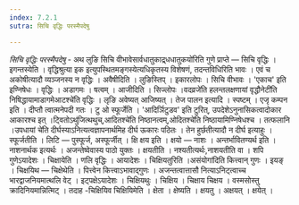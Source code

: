 ```yaml
---
index: 7.2.1
sutra: सिचि वृद्धिः परस्मैपदेषु

---
```

_सिचि वृद्धिः परस्मैपदेषु_ - अथ लुङि सिचि वीभावेसार्वधातुकाद्र्धधातुकयो॑रिति गुणे प्राप्ते —  सिचि वृद्धिः । इगन्तस्येति । वृद्धिश्रुत्या इक इत्युपस्थितमङ्गस्येत्यधिकृतस्य विशेषणं, तदन्तविधिरिति भावः । एवं च अकोषीत्यादौ व्यञ्जनस्य न वृद्धिः । अवैषीदिति । लुङिस्तिप् । इकारलोपः । सिचि वीभावः । 'एकाच' इति इण्निषेधः । वृद्धिः । अडागमः । षत्वम् । आजीदिति । सिज्लोपः ।वदव्रजे॑ति हलन्तलक्षणायां वृद्धौनेटी॑ति निषिद्धायामाडागमेआटश्चे॑ति वृद्धिः । लृङि अवेष्यत् आजिष्यत् । तेज पालन इत्यादि । स्पष्टम् । एजृ कम्पन इति । दीप्तौ त्वात्मनेपदी गतः । टु ओ स्फूर्जेति । 'आदिर्ञिटुडव' इति टुरित्, उपदेशेऽनुनासिकत्वादोकार आकारश्च इत् ।ट्वितोऽथु॑जित्थथुच्,आदितश्चे॑ति निष्ठानत्वम्,ओदितश्चे॑ति निष्ठायामिण्निषेधश्च । तत्फलानि ।उपधायां चे॑ति दीर्घस्याऽनित्यत्वज्ञापनार्थमिह दीर्घ ऊकारः पठितः । तेन हुर्छतीत्यादौ न दीर्घ इत्याहुः । स्फूर्जतीति । लिटि — पुस्फूर्ज, अस्फूर्जीत् । क्षि क्षय इति । क्षयो — नाशः । अन्तर्भावितण्यर्थ इति । नाशनार्थक इत्यर्थः । अजन्तेष्वेवास्य पाठो युक्तः । क्षयतीति । नश्यतीत्यर्थः,नाशयतीति वा । शपि गुणेऽयादेशः । चिक्षायेति । णलि वृद्धिः । आयादेशः । चिक्षियतुरिति ।असंयोगा॑दिति कित्त्वान् गुणः । इयङ् । चिक्षयिथ —  चिक्षेथेति । पित्त्वेन कित्त्वाऽभावाद्गुणः । अजन्तत्वात्तासौ नित्याऽनिट्त्वाच्च भारद्वाजनियमात्थलि वेट् । इट्पक्षेऽयादेशः । चिक्षियथुः । चिक्षिय । चिक्षाय चिक्षय । वस्मसोस्तु क्रादिनियमान्नित्मिट् । तदाह -चिक्षियिव चिक्षियिमेति । क्षेता । क्षेष्यति । क्षयतु । अक्षयत् । क्षयेत् ।
